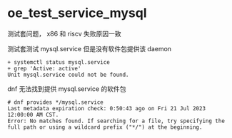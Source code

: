 # oe_test_service_mysql

测试套问题， x86 和 riscv 失败原因一致

测试套测试 mysql.service 但是没有软件包提供该 daemon

```
+ systemctl status mysql.service
+ grep 'Active: active'
Unit mysql.service could not be found.
```

dnf 无法找到提供 mysql.service 的软件包

```
# dnf provides */mysql.service
Last metadata expiration check: 0:50:43 ago on Fri 21 Jul 2023 12:00:00 AM CST.
Error: No matches found. If searching for a file, try specifying the full path or using a wildcard prefix ("*/") at the beginning.
```

